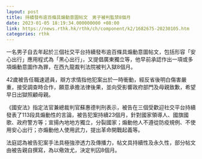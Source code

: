 ```yaml
---
layout: post
title: 持續發布逾百條具煽動意圖帖文　男子被判監禁8個月
date: 2023-01-05 18:19:34.000000000 +08:00
link: https://news.rthk.hk/rthk/ch/component/k2/1682675-20230105.htm
categories: rthk
---
```


一名男子自去年起於三個社交平台持續發布逾百條具煽動意圖帖文，包括形容「安心出行」應用程式為「黑心出行」，又提倡廣東獨立等，他早前承認作出一項或多項煽動意圖作為罪，在西九龍裁判法院被判入獄8個月。

42歲被告任職速遞員，辯方求情指他犯案出於一時衝動，經反省後明白傷害嚴重，接受調查時合作，願意承擔法律後果，並向受影響政府部門及母親致歉，希望早日出獄照顧母親。

《國安法》指定法官兼總裁判官蘇惠德判刑表示，被告在三個受歡迎社交平台持續發表了113段具煽動性的言論，被告犯案持續23個月，針對國家領導人、國旗國歌、政府警方等；宣揚內地地方獨立，分裂國家；煽動他人不遵從防疫規例、不使用安心出行；亦煽動他人使用武力，提出革命開戰起義等。

法庭認為被告犯案手法具極強滲透力及傳播力，帖文具持續性及永久性，部分帖文由被告親自撰寫，為以儆效尤，決定判囚8個月。
